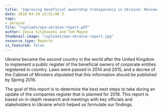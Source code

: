 ```yaml
---
title: 'Improving beneficial ownership transparency in Ukraine: Review and recommendations'
date: 2018-03-29 13:51:00 Z
tags:
- ukraine
file: "/uploads/opo-ukraine-report.pdf"
author: Zosia Sztykowski and Tom Mayne
thumbnail-image: "/uploads/opo-ukraine-report.jpg"
resource_type: Reports
is_featured: false
---
```


Ukraine became the second country in the world after the United Kingdom to implement a public register of the beneficial owners of corporate entities registered in country. Laws were passed in 2014 and 2015, and a decree of the Cabinet of Ministers stipulated that this information should be published by Spring 2016.

The goal of this report is to determine the best next steps to take during an update of the companies register that is planned for 2018. This report is based on in-depth research and meetings with key officials and stakeholders in Ukraine which helped us formulate our findings.
